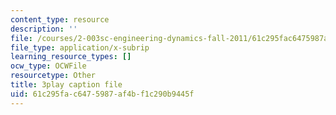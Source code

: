 ```yaml
---
content_type: resource
description: ''
file: /courses/2-003sc-engineering-dynamics-fall-2011/61c295fac6475987af4bf1c290b9445f_cd8lDtAtJbE.vtt
file_type: application/x-subrip
learning_resource_types: []
ocw_type: OCWFile
resourcetype: Other
title: 3play caption file
uid: 61c295fa-c647-5987-af4b-f1c290b9445f
---
```

